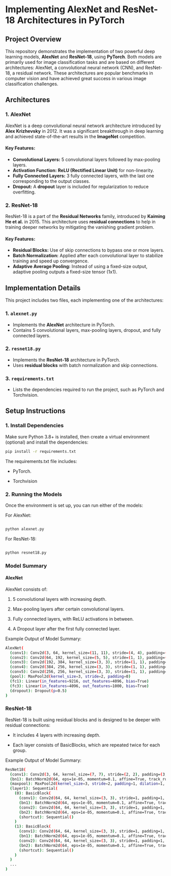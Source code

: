 # **Implementing AlexNet and ResNet-18 Architectures in PyTorch**

## **Project Overview**
This repository demonstrates the implementation of two powerful deep learning models, **AlexNet** and **ResNet-18**, using **PyTorch**. Both models are primarily used for image classification tasks and are based on different architectures: AlexNet, a convolutional neural network (CNN), and ResNet-18, a residual network. These architectures are popular benchmarks in computer vision and have achieved great success in various image classification challenges.

## **Architectures**
### **1. AlexNet**
AlexNet is a deep convolutional neural network architecture introduced by **Alex Krizhevsky** in 2012. It was a significant breakthrough in deep learning and achieved state-of-the-art results in the **ImageNet** competition.

#### **Key Features:**
- **Convolutional Layers:** 5 convolutional layers followed by max-pooling layers.
- **Activation Function:** **ReLU (Rectified Linear Unit)** for non-linearity.
- **Fully Connected Layers:** 3 fully connected layers, with the last one corresponding to the output classes.
- **Dropout:** A **dropout** layer is included for regularization to reduce overfitting.
  
### **2. ResNet-18**
ResNet-18 is a part of the **Residual Networks** family, introduced by **Kaiming He et al.** in 2015. This architecture uses **residual connections** to help in training deeper networks by mitigating the vanishing gradient problem.

#### **Key Features:**
- **Residual Blocks:** Use of skip connections to bypass one or more layers.
- **Batch Normalization:** Applied after each convolutional layer to stabilize training and speed up convergence.
- **Adaptive Average Pooling:** Instead of using a fixed-size output, adaptive pooling outputs a fixed-size tensor (1x1).
  
## **Implementation Details**
This project includes two files, each implementing one of the architectures:

### **1. `alexnet.py`**
- Implements the **AlexNet** architecture in PyTorch.
- Contains 5 convolutional layers, max-pooling layers, dropout, and fully connected layers.

### **2. `resnet18.py`**
- Implements the **ResNet-18** architecture in PyTorch.
- Uses **residual blocks** with batch normalization and skip connections.

### **3. `requirements.txt`**
- Lists the dependencies required to run the project, such as PyTorch and Torchvision.

## **Setup Instructions**


### **1. Install Dependencies**

Make sure Python 3.8+ is installed, then create a virtual environment (optional) and install the dependencies:
```bash
pip install -r requirements.txt
```
The requirements.txt file includes:

- PyTorch. 

- Torchvision

### **2. Running the Models**

Once the environment is set up, you can run either of the models:

For AlexNet:

```bash

python alexnet.py
```
For ResNet-18:

```bash

python resnet18.py
```
### Model Summary
#### AlexNet
AlexNet consists of:

1. 5 convolutional layers with increasing depth.

2. Max-pooling layers after certain convolutional layers.
  
3. Fully connected layers, with ReLU activations in between.
  
4. A Dropout layer after the first fully connected layer.
 
Example Output of Model Summary:


```bash
AlexNet(
  (conv1): Conv2d(3, 64, kernel_size=(11, 11), stride=(4, 4), padding=(2, 2))
  (conv2): Conv2d(64, 192, kernel_size=(5, 5), stride=(1, 1), padding=(2, 2))
  (conv3): Conv2d(192, 384, kernel_size=(3, 3), stride=(1, 1), padding=(1, 1))
  (conv4): Conv2d(384, 256, kernel_size=(3, 3), stride=(1, 1), padding=(1, 1))
  (conv5): Conv2d(256, 256, kernel_size=(3, 3), stride=(1, 1), padding=(1, 1))
  (pool): MaxPool2d(kernel_size=3, stride=2, padding=0)
  (fc1): Linear(in_features=9216, out_features=4096, bias=True)
  (fc3): Linear(in_features=4096, out_features=1000, bias=True)
  (dropout): Dropout(p=0.5)
)
```
### ResNet-18
ResNet-18 is built using residual blocks and is designed to be deeper with residual connections:

- It includes 4 layers with increasing depth.
  
- Each layer consists of BasicBlocks, which are repeated twice for each group.
  
Example Output of Model Summary:

```bash
ResNet18(
  (conv1): Conv2d(3, 64, kernel_size=(7, 7), stride=(2, 2), padding=(3, 3), bias=False)
  (bn1): BatchNorm2d(64, eps=1e-05, momentum=0.1, affine=True, track_running_stats=True)
  (maxpool): MaxPool2d(kernel_size=3, stride=2, padding=1, dilation=1, ceil_mode=False)
  (layer1): Sequential(
    (0): BasicBlock(
      (conv1): Conv2d(64, 64, kernel_size=(3, 3), stride=1, padding=1, bias=False)
      (bn1): BatchNorm2d(64, eps=1e-05, momentum=0.1, affine=True, track_running_stats=True)
      (conv2): Conv2d(64, 64, kernel_size=(3, 3), stride=1, padding=1, bias=False)
      (bn2): BatchNorm2d(64, eps=1e-05, momentum=0.1, affine=True, track_running_stats=True)
      (shortcut): Sequential()
    )
    (1): BasicBlock(
      (conv1): Conv2d(64, 64, kernel_size=(3, 3), stride=1, padding=1, bias=False)
      (bn1): BatchNorm2d(64, eps=1e-05, momentum=0.1, affine=True, track_running_stats=True)
      (conv2): Conv2d(64, 64, kernel_size=(3, 3), stride=1, padding=1, bias=False)
      (bn2): BatchNorm2d(64, eps=1e-05, momentum=0.1, affine=True, track_running_stats=True)
      (shortcut): Sequential()
    )
  )
  ...
)
```








